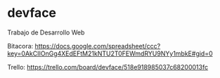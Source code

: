 devface
=======

Trabajo de Desarrollo Web

Bitacora: https://docs.google.com/spreadsheet/ccc?key=0AkCIIOnGg4XEdEFtM21kNTU2T0FEWmdRYU9NYy1mbkE#gid=0

Trello: https://trello.com/board/devface/518e918985037c68200013fc
